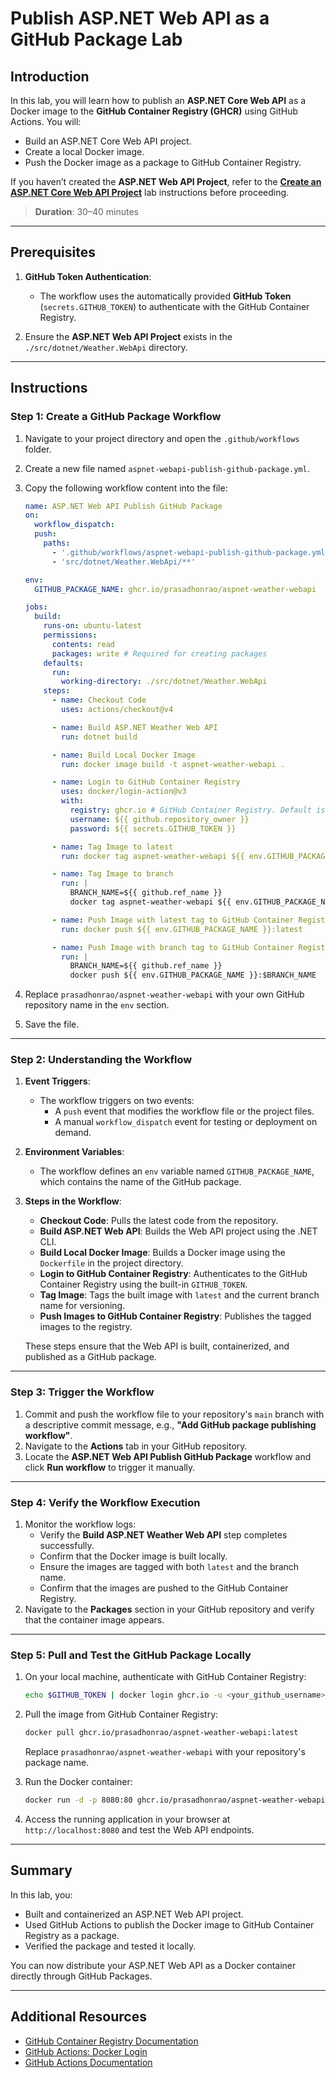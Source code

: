 # Publish ASP.NET Web API as a GitHub Package Lab

## Introduction

In this lab, you will learn how to publish an **ASP.NET Core Web API** as a Docker image to the **GitHub Container Registry (GHCR)** using GitHub Actions. You will:

- Build an ASP.NET Core Web API project.
- Create a local Docker image.
- Push the Docker image as a package to GitHub Container Registry.

If you haven’t created the **ASP.NET Web API Project**, refer to the **[Create an ASP.NET Core Web API Project](../create-aspnet-webapi.md)** lab instructions before proceeding.

> **Duration**: 30–40 minutes

---

## Prerequisites

1. **GitHub Token Authentication**:

   - The workflow uses the automatically provided **GitHub Token** (`secrets.GITHUB_TOKEN`) to authenticate with the GitHub Container Registry.

2. Ensure the **ASP.NET Web API Project** exists in the `./src/dotnet/Weather.WebApi` directory.

---

## Instructions

### Step 1: Create a GitHub Package Workflow

1. Navigate to your project directory and open the `.github/workflows` folder.
2. Create a new file named `aspnet-webapi-publish-github-package.yml`.
3. Copy the following workflow content into the file:

   ```yaml
   name: ASP.NET Web API Publish GitHub Package
   on:
     workflow_dispatch:
     push:
       paths:
         - '.github/workflows/aspnet-webapi-publish-github-package.yml'
         - 'src/dotnet/Weather.WebApi/**'

   env:
     GITHUB_PACKAGE_NAME: ghcr.io/prasadhonrao/aspnet-weather-webapi

   jobs:
     build:
       runs-on: ubuntu-latest
       permissions:
         contents: read
         packages: write # Required for creating packages
       defaults:
         run:
           working-directory: ./src/dotnet/Weather.WebApi
       steps:
         - name: Checkout Code
           uses: actions/checkout@v4

         - name: Build ASP.NET Weather Web API
           run: dotnet build

         - name: Build Local Docker Image
           run: docker image build -t aspnet-weather-webapi .

         - name: Login to GitHub Container Registry
           uses: docker/login-action@v3
           with:
             registry: ghcr.io # GitHub Container Registry. Default is docker.io
             username: ${{ github.repository_owner }}
             password: ${{ secrets.GITHUB_TOKEN }}

         - name: Tag Image to latest
           run: docker tag aspnet-weather-webapi ${{ env.GITHUB_PACKAGE_NAME }}:latest

         - name: Tag Image to branch
           run: |
             BRANCH_NAME=${{ github.ref_name }}
             docker tag aspnet-weather-webapi ${{ env.GITHUB_PACKAGE_NAME }}:$BRANCH_NAME

         - name: Push Image with latest tag to GitHub Container Registry
           run: docker push ${{ env.GITHUB_PACKAGE_NAME }}:latest

         - name: Push Image with branch tag to GitHub Container Registry
           run: |
             BRANCH_NAME=${{ github.ref_name }}
             docker push ${{ env.GITHUB_PACKAGE_NAME }}:$BRANCH_NAME
   ```

4. Replace `prasadhonrao/aspnet-weather-webapi` with your own GitHub repository name in the `env` section.
5. Save the file.

---

### Step 2: Understanding the Workflow

1. **Event Triggers**:

   - The workflow triggers on two events:
     - A `push` event that modifies the workflow file or the project files.
     - A manual `workflow_dispatch` event for testing or deployment on demand.

2. **Environment Variables**:

   - The workflow defines an `env` variable named `GITHUB_PACKAGE_NAME`, which contains the name of the GitHub package.

3. **Steps in the Workflow**:

   - **Checkout Code**: Pulls the latest code from the repository.
   - **Build ASP.NET Web API**: Builds the Web API project using the .NET CLI.
   - **Build Local Docker Image**: Builds a Docker image using the `Dockerfile` in the project directory.
   - **Login to GitHub Container Registry**: Authenticates to the GitHub Container Registry using the built-in `GITHUB_TOKEN`.
   - **Tag Image**: Tags the built image with `latest` and the current branch name for versioning.
   - **Push Images to GitHub Container Registry**: Publishes the tagged images to the registry.

   These steps ensure that the Web API is built, containerized, and published as a GitHub package.

---

### Step 3: Trigger the Workflow

1. Commit and push the workflow file to your repository's `main` branch with a descriptive commit message, e.g., **"Add GitHub package publishing workflow"**.
2. Navigate to the **Actions** tab in your GitHub repository.
3. Locate the **ASP.NET Web API Publish GitHub Package** workflow and click **Run workflow** to trigger it manually.

---

### Step 4: Verify the Workflow Execution

1. Monitor the workflow logs:
   - Verify the **Build ASP.NET Weather Web API** step completes successfully.
   - Confirm that the Docker image is built locally.
   - Ensure the images are tagged with both `latest` and the branch name.
   - Confirm that the images are pushed to the GitHub Container Registry.
2. Navigate to the **Packages** section in your GitHub repository and verify that the container image appears.

---

### Step 5: Pull and Test the GitHub Package Locally

1. On your local machine, authenticate with GitHub Container Registry:

   ```bash
   echo $GITHUB_TOKEN | docker login ghcr.io -u <your_github_username> --password-stdin
   ```

2. Pull the image from GitHub Container Registry:

   ```bash
   docker pull ghcr.io/prasadhonrao/aspnet-weather-webapi:latest
   ```

   Replace `prasadhonrao/aspnet-weather-webapi` with your repository's package name.

3. Run the Docker container:

   ```bash
   docker run -d -p 8080:80 ghcr.io/prasadhonrao/aspnet-weather-webapi:latest
   ```

4. Access the running application in your browser at `http://localhost:8080` and test the Web API endpoints.

---

## Summary

In this lab, you:

- Built and containerized an ASP.NET Web API project.
- Used GitHub Actions to publish the Docker image to GitHub Container Registry as a package.
- Verified the package and tested it locally.

You can now distribute your ASP.NET Web API as a Docker container directly through GitHub Packages.

---

## Additional Resources

- [GitHub Container Registry Documentation](https://docs.github.com/en/packages/working-with-a-github-container-registry)
- [GitHub Actions: Docker Login](https://github.com/marketplace/actions/docker-login)
- [GitHub Actions Documentation](https://docs.github.com/en/actions)
